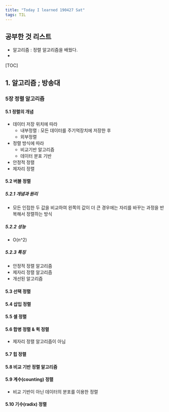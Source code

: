 ```yaml
---
title: "Today I learned 190427 Sat"
tags: TIL
---
```


## 공부한 것 리스트
- 알고리즘 : 정렬 알고리즘을 배웠다.
- 

[TOC]

## 1. 알고리즘 ; 방송대

### 5장 정렬 알고리즘

#### 5.1 정렬의 개념
- 데이터 저장 위치에 따라
	- 내부정렬 : 모든 데이터를 주기억장치에 저장한 후
	- 외부정렬
- 정렬 방식에 따라
	- 비교기반 알고리즘
	- 데이터 분포 기반
- 안정적 정렬
- 제자리 정렬

####  5.2 버블 정렬

##### 5.2.1 개념과 원리
- 모든 인접한 두 값을 비교하여 왼쪽의 값이 더 큰 경우에는 자리를 바꾸는 과정을 반복해서 정렬하는 방식

##### 5.2.2 성능
- O(n^2)

##### 5.2.3 특징
- 안정적 정렬 알고리즘
- 제자리 정렬 알고리즘
- 개선된 알고리즘

#### 5.3 선택 정렬

#### 5.4 삽입 정렬

#### 5.5 셀 정렬

#### 5.6 합병 정렬 & 퀵 정렬
- 제자리 정렬 알고리즘이 아님

#### 5.7 힙 정렬

#### 5.8 비교 기반 정렬 알고리즘

#### 5.9 계수(counting) 정렬
- 비교 기반이 아닌 데이터의 분포를 이용한 정렬

#### 5.10 기수(radix) 정렬